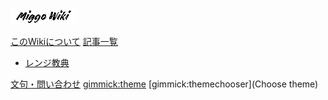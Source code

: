 [![logo](mini_logo.png)](index.md)

[このWikiについて](about.md)
[記事一覧]()
* [レンジ教典](range.md)

[文句・問い合わせ](contact.md)
[gimmick:theme](spacelab)
[gimmick:themechooser](Choose theme)
